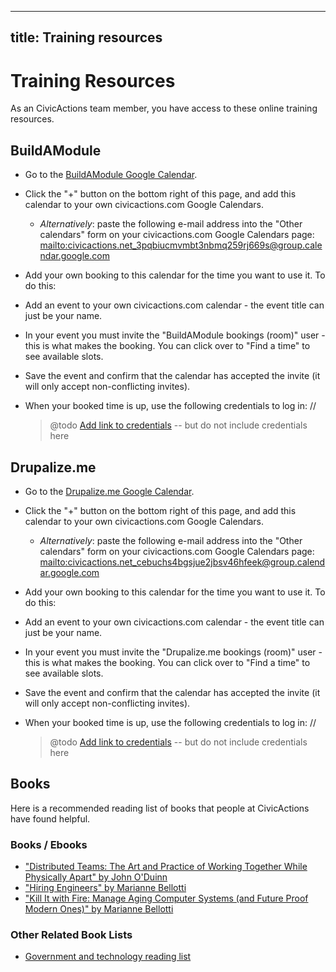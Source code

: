 ______________________________________________________________________

## title: Training resources

# Training Resources

As an CivicActions team member, you have access to these online training resources.

## BuildAModule

- Go to the [BuildAModule Google Calendar](https://calendar.google.com/calendar/b/1/embed?src=civicactions.net_3pqbiucmvmbt3nbmq259rj669s@group.calendar.google.com&ctz=America/Los_Angeles).

- Click the "+" button on the bottom right of this page, and add this calendar to your own civicactions.com Google Calendars.

    - _Alternatively_: paste the following e-mail address into the "Other calendars" form on your civicactions.com Google Calendars page: <mailto:civicactions.net_3pqbiucmvmbt3nbmq259rj669s@group.calendar.google.com>

- Add your own booking to this calendar for the time you want to use it. To do this:

- Add an event to your own civicactions.com calendar - the event title can just be your name.

- In your event you must invite the "BuildAModule bookings (room)" user - this is what makes the booking. You can click over to "Find a time" to see available slots.

- Save the event and confirm that the calendar has accepted the invite (it will only accept non-conflicting invites).

- When your booked time is up, use the following credentials to log in: //

    > @todo [Add link to credentials](https://trello.com/c/dxKtjdYD/111-add-link-to-doc-with-drupalizeme-and-buildamodule-credentials) -- but do not include credentials here

## Drupalize.me

- Go to the [Drupalize.me Google Calendar](https://calendar.google.com/calendar/b/1/embed?src=civicactions.net_cebuchs4bgsjue2jbsv46hfeek@group.calendar.google.com&ctz=America/Los_Angeles).

- Click the "+" button on the bottom right of this page, and add this calendar to your own civicactions.com Google Calendars.

    - _Alternatively_: paste the following e-mail address into the "Other calendars" form on your civicactions.com Google Calendars page: <mailto:civicactions.net_cebuchs4bgsjue2jbsv46hfeek@group.calendar.google.com>

- Add your own booking to this calendar for the time you want to use it. To do this:

- Add an event to your own civicactions.com calendar - the event title can just be your name.

- In your event you must invite the "Drupalize.me bookings (room)" user - this is what makes the booking. You can click over to "Find a time" to see available slots.

- Save the event and confirm that the calendar has accepted the invite (it will only accept non-conflicting invites).

- When your booked time is up, use the following credentials to log in: //

    > @todo [Add link to credentials](https://trello.com/c/dxKtjdYD/111-add-link-to-doc-with-drupalizeme-and-buildamodule-credentials) -- but do not include credentials here

## Books

Here is a recommended reading list of books that people at CivicActions have found helpful.

### Books / Ebooks

- ["Distributed Teams: The Art and Practice of Working Together While Physically Apart" by John O'Duinn](https://distributedteamsbook.com/buy/)
- ["Hiring Engineers" by Marianne Bellotti](https://leanpub.com/hiring-engineers)
- ["Kill It with Fire: Manage Aging Computer Systems (and Future Proof Modern Ones)" by Marianne Bellotti](https://www.penguinrandomhouse.com/books/667571/kill-it-with-fire-by-marianne-bellotti/)

### Other Related Book Lists

- [Government and technology reading list](https://karpet.github.io/gov-tech-reading-list/)
